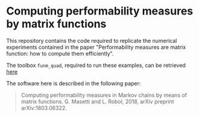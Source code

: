 # Computing performability measures by matrix functions

This repository contains the code required to replicate the numerical experiments
contained in the paper "Performability measures are matrix function: how to compute
them efficiently". 

The toolbox <code>funm_quad</code>, required to run these examples, can be retrieved [here](http://guettel.com/funm_quad/)

The software here is described in the following paper:

> Computing performability measures in Markov chains by means of matrix functions. 
> G. Masetti and L. Robol, 2018, arXiv preprint arXiv:1803.06322.
